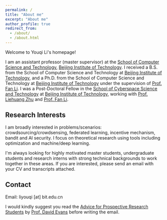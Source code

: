 ```yaml
---
permalink: /
title: "About me"
excerpt: "About me"
author_profile: true
redirect_from: 
  - /about/
  - /about.html
---
```

Welcome to Youqi Li's homepage!

I am an assistant professor (master supervisor) at the [School of Computer Science and Technology](https://cs.bit.edu.cn/), [Beijing Institute of Technology](http://www.bit.edu.cn/). I received a B.S. from the School of Computer Science and Technology at [Beijing Institute of Technology](http://www.bit.edu.cn/), and a Ph.D. from the School of Computer Science and Technology at [Beijing Institute of Technology](http://www.bit.edu.cn/) under the supervision of [Prof. Fan Li](https://cs.bit.edu.cn/szdw/jsml/js/lf/index.htm). I was a Post-Doctoral Fellow in the [School of Cyberspace Science and Technology](https://cst.bit.edu.cn/) at [Beijing Institute of Technology](http://www.bit.edu.cn/), working with [Prof. Liehuang Zhu](https://cst.bit.edu.cn/szdw/jsml/bssds/2515180f56bf4a30b0bb672dfab8391d.htm) and [Prof. Fan Li](https://cs.bit.edu.cn/szdw/jsml/js/lf/index.htm).

Research Interests
------
I am broadly interested in problems/scenarios: crowdsourcing/crowdsensing, federated learning, incentive mechanism, bandit and AI security. I focus on theoretical research using tools including optimization and machine/deep learning. 

I'm always looking for highly motivated master students, undergraduate students and research interns with strong technical backgrounds to work together in these areas. If you are interested, please send an email with your CV and transcripts attached.

Contact
------
Email: liyouqi [at] bit.edu.cn

I would kindly suggest you read the [Advice for Prospective Research Students](https://uvasrg.github.io/prospective/) by [Prof. David Evans](https://www.cs.virginia.edu/~evans/) before writing the email.
